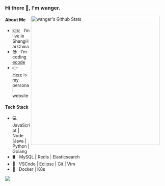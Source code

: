 ### Hi there 👋, I'm wanger.


<img align="right" width="420" src="https://github-readme-stats.vercel.app/api?username=Wangyulue&include_all_commits=true&count_private=true&show_icons=true&line_height=20&title_color=7A7ADB&icon_color=2234AE" alt="wanger's Github Stats">

#### About Me

- 🇨🇳 &nbsp; I’m live in ShangHai China
- 😎 &nbsp; I'm coding [ecode](https://github.com/WangYuLue/ecode)
- 👉 &nbsp; [Here](https://wangyulue.com/) is my personal website


#### Tech Stack

- 💻 &nbsp; JavaScript | Node |Java | Python | Golang
- 🛢 &nbsp; MySQL | Redis | Elasticsearch
- 🔧 &nbsp; VSCode | Eclipse | Git | Vim 
- 🚀 &nbsp; Docker | K8s

![](https://visitor-badge.glitch.me/badge?page_id=WangYuLue.WangYuLue)
